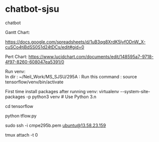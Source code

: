 # chatbot-sjsu
chatbot


Gantt Chart:

https://docs.google.com/spreadsheets/d/1uB3qg8XrdK5IyfODnW_X-cuSCo4tjBdSS0S1d24tDCs/edit#gid=0 

Pert Chart: 
https://www.lucidchart.com/documents/edit/148595a7-9718-4f97-8260-608047ea5391/0 
 
Run venv:  
In dir : ~/Neil_Work/MS_SJSU/295A : Run this command : source tensorflow/venv/bin/activate   
   
First time install packages after running venv: 
virtualenv --system-site-packages -p python3 venv # Use Python 3.n  
 
cd tensorflow  
 
python tflow.py  
 


sudo ssh -i cmpe295b.pem ubuntu@13.58.23.159  

tmux attach -t 0 


